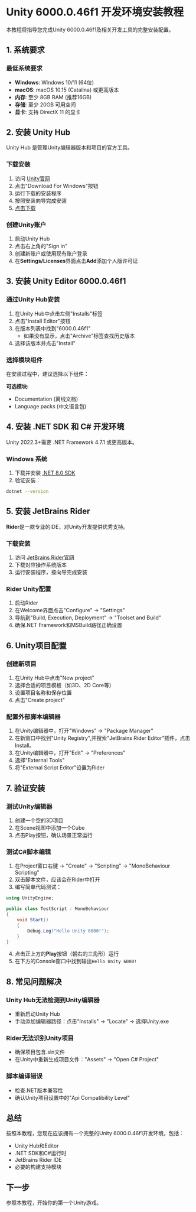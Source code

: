 # Unity 6000.0.46f1 开发环境安装教程

本教程将指导您完成Unity 6000.0.46f1及相关开发工具的完整安装配置。

## 1. 系统要求

### 最低系统要求
- **Windows**: Windows 10/11 (64位)
- **macOS**: macOS 10.15 (Catalina) 或更高版本
- **内存**: 至少 8GB RAM (推荐16GB)
- **存储**: 至少 20GB 可用空间
- **显卡**: 支持 DirectX 11 的显卡

## 2. 安装 Unity Hub

Unity Hub 是管理Unity编辑器版本和项目的官方工具。

### 下载安装
1. 访问 [Unity官网](https://unity.com/download)
2. 点击"Download For Windows"按钮
3. 运行下载的安装程序
4. 按照安装向导完成安装
5. [点击下载](https://public-cdn.cloud.unity3d.com/hub/prod/UnityHubSetup.exe)

### 创建Unity账户
1. 启动Unity Hub
2. 点击右上角的"Sign in"
3. 创建新账户或使用现有账户登录
4. 在**Settings/Licenses**界面点击**Add**添加个人版许可证

## 3. 安装 Unity Editor 6000.0.46f1

### 通过Unity Hub安装
1. 在Unity Hub中点击左侧"Installs"标签
2. 点击"Install Editor"按钮
3. 在版本列表中找到"6000.0.46f1"
   - 如果没有显示，点击"Archive"标签查找历史版本
4. 选择该版本并点击"Install"

### 选择模块组件
在安装过程中，建议选择以下组件：

**可选模块:**
- Documentation (离线文档)
- Language packs (中文语言包)

## 4. 安装 .NET SDK 和 C# 开发环境

Unity 2022.3+需要 .NET Framework 4.7.1 或更高版本。

### Windows 系统
1. 下载并安装 [.NET 8.0 SDK](https://dotnet.microsoft.com/download/dotnet/8.0)
2. 验证安装：
```bash
dotnet --version
```

## 5. 安装 JetBrains Rider

**Rider**是一款专业的IDE，对Unity开发提供优秀支持。

### 下载安装
1. 访问 [JetBrains Rider官网](https://www.jetbrains.com/rider/)
2. 下载对应操作系统版本
3. 运行安装程序，按向导完成安装

### Rider Unity配置
1. 启动Rider
2. 在Welcome界面点击"Configure" → "Settings"
3. 导航到"Build, Execution, Deployment" → "Toolset and Build"
4. 确保.NET Framework和MSBuild路径正确设置

## 6. Unity项目配置

### 创建新项目
1. 在Unity Hub中点击"New project"
2. 选择合适的项目模板（如3D、2D Core等）
3. 设置项目名称和保存位置
4. 点击"Create project"

### 配置外部脚本编辑器
1. 在Unity编辑器中，打开"Windows" → "Package Manager"
2. 在新窗口中找到"Unity Registry",并搜索"JetBrains Rider Editor"插件，点击Install。
3. 在Unity编辑器中，打开"Edit" → "Preferences"
4. 选择"External Tools"
5. 将"External Script Editor"设置为Rider

## 7. 验证安装

### 测试Unity编辑器
1. 创建一个空的3D项目
2. 在Scene视图中添加一个Cube
3. 点击Play按钮，确认场景正常运行

### 测试C#脚本编辑
1. 在Project窗口右键 → "Create" → "Scripting" → "MonoBehaviour Scripting"
2. 双击脚本文件，应该会在Rider中打开
3. 编写简单代码测试：

```csharp
using UnityEngine;

public class TestScript : MonoBehaviour
{
    void Start()
    {
        Debug.Log("Hello Unity 6000!");
    }
}
```
4. 点击正上方的**Play**按钮（朝右的三角形）运行
5. 在下方的Console窗口中找到输出`Hello Unity 6000!`

## 8. 常见问题解决

### Unity Hub无法检测到Unity编辑器
- 重新启动Unity Hub
- 手动添加编辑器路径：点击"Installs" → "Locate" → 选择Unity.exe

### Rider无法识别Unity项目
- 确保项目包含.sln文件
- 在Unity中重新生成项目文件："Assets" → "Open C# Project"

### 脚本编译错误
- 检查.NET版本兼容性
- 确认Unity项目设置中的"Api Compatibility Level"

## 总结

按照本教程，您现在应该拥有一个完整的Unity 6000.0.46f1开发环境，包括：
- Unity Hub和Editor
- .NET SDK和C#运行时
- JetBrains Rider IDE
- 必要的构建支持模块

## 下一步
参照本教程，开始你的第一个Unity游戏。